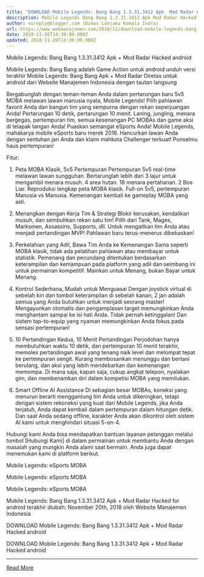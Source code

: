 ```yaml
---
title: "DOWNLOAD Mobile Legends: Bang Bang 1.3.31.3412 Apk  Mod Radar Hacked android"
description: Mobile Legends Bang Bang 1.3.31.3412 Apk Mod Radar Hacked android
author: noreply@blogger.com (Dimas Lanjaka Kumala Indra)
url: https://www.webmanajemen.com/2018/11/download-mobile-legends-bang-bang.html
date: 2018-11-26T14:30:00.000Z
updated: 2018-11-26T14:30:00.000Z
---
```


Mobile Legends: Bang Bang 1.3.31.3412 Apk + Mod Radar Hacked android 
  
  
  
  Mobile Legends: Bang Bang adalah Game Action untuk android 
 unduh versi terakhir Mobile Legends: Bang Bang Apk + Mod Radar Diretas untuk android dari Website Manajemen Indonesia dengan tautan langsung 
  
  Bergabunglah dengan teman-teman Anda dalam pertarungan baru 5v5 MOBA melawan lawan manusia nyata, Mobile Legends!  Pilih pahlawan favorit Anda dan bangun tim yang sempurna dengan rekan seperjuangan Anda!  Pertarungan 10 detik, pertarungan 10 menit.  Laning, jungling, menara bergegas, pertempuran tim, semua kesenangan PC MOBAs dan game aksi di telapak tangan Anda!  Puaskan semangat eSports Anda! 
 Mobile Legends, mahakarya mobile eSports baru merek 2016.  Hancurkan lawan Anda dengan sentuhan jari Anda dan klaim mahkota Challenger terkuat! 
 Ponselmu haus pertempuran! 
  
  Fitur: 
  
  1. Peta MOBA Klasik, 5v5 Pertempuran 
 Pertempuran 5v5 real-time melawan lawan sungguhan.  Bertarunglah lebih dari 3 lajur untuk mengambil menara musuh.  4 area hutan.  18 menara pertahanan.  2 Bos Liar.  Reproduksi lengkap peta MOBA klasik.  Full-on 5v5, pertempuran Manusia vs Manusia.  Kemenangan kembali ke gameplay MOBA yang asli. 
  
  2. Menangkan dengan Kerja Tim & Strategi 
 Blokir kerusakan, kendalikan musuh, dan sembuhkan rekan satu tim!  Pilih dari Tank, Mages, Marksmen, Assassins, Supports, dll. Untuk mengaitkan tim Anda atau menjadi pertandingan MVP!  Pahlawan baru terus-menerus dibebaskan! 
  
  3. Perkelahian yang Adil, Bawa Tim Anda ke Kemenangan 
 Sama seperti MOBA klasik, tidak ada pelatihan pahlawan atau membayar untuk statistik.  Pemenang dan pecundang ditentukan berdasarkan keterampilan dan kemampuan pada platform yang adil dan seimbang ini untuk permainan kompetitif.  Mainkan untuk Menang, bukan Bayar untuk Menang. 
  
  4. Kontrol Sederhana, Mudah untuk Menguasai 
 Dengan joystick virtual di sebelah kiri dan tombol keterampilan di sebelah kanan, 2 jari adalah semua yang Anda butuhkan untuk menjadi seorang master!  Mengayunkan otomatis dan pengamplasan target memungkinkan Anda menghantam sampai ke isi hati Anda.  Tidak pernah ketinggalan!  Dan sistem tap-to-equip yang nyaman memungkinkan Anda fokus pada sensasi pertempuran! 
  
  5. 10 Pertandingan Kedua, 10 Menit Pertandingan 
 Perjodohan hanya membutuhkan waktu 10 detik, dan pertempuran 10 menit terakhir, memoles pertandingan awal yang tenang naik level dan melompat tepat ke pertempuran sengit.  Kurang membosankan menunggu dan bertani berulang, dan aksi yang lebih mendebarkan dan kemenangan memompa.  Di mana saja, kapan saja, cukup angkat telepon, nyalakan gim, dan membenamkan diri dalam kompetisi MOBA yang memilukan. 
  
  6. Smart Offline AI Assistance 
 Di sebagian besar MOBAs, koneksi yang menurun berarti menggantung tim Anda untuk dikeringkan, tetapi dengan sistem rekoneksi yang kuat dari Mobile Legends, jika Anda terjatuh, Anda dapat kembali dalam pertempuran dalam hitungan detik.  Dan saat Anda sedang offline, karakter Anda akan dikontrol oleh sistem AI kami untuk menghindari situasi 5-on-4. 
  
  Hubungi kami 
 Anda bisa mendapatkan bantuan layanan pelanggan melalui tombol [Hubungi Kami] di dalam permainan untuk membantu Anda dengan masalah yang mungkin Anda alami saat bermain.  Anda juga dapat menemukan kami di platform berikut. 
  
    
  Mobile Legends: eSports MOBA 
  
  
    
  Mobile Legends: eSports MOBA 
  
  
    
  Mobile Legends: eSports MOBA 
  
  
  Mobile Legends: Bang Bang 1.3.31.3412 Apk + Mod Radar Hacked for android terakhir diubah: November 20th, 2018 oleh Website Manajemen Indonesia 
  
  
  
DOWNLOAD Mobile Legends: Bang Bang 1.3.31.3412 Apk + Mod Radar Hacked android
  
 DOWNLOAD Mobile Legends: Bang Bang 1.3.31.3412 Apk + Mod Radar Hacked android<hr/> <a href="https://www.webmanajemen.com/2018/11/download-mobile-legends-bang-bang.html" rel="follow" class="button" id="read-more">Read More</a>
